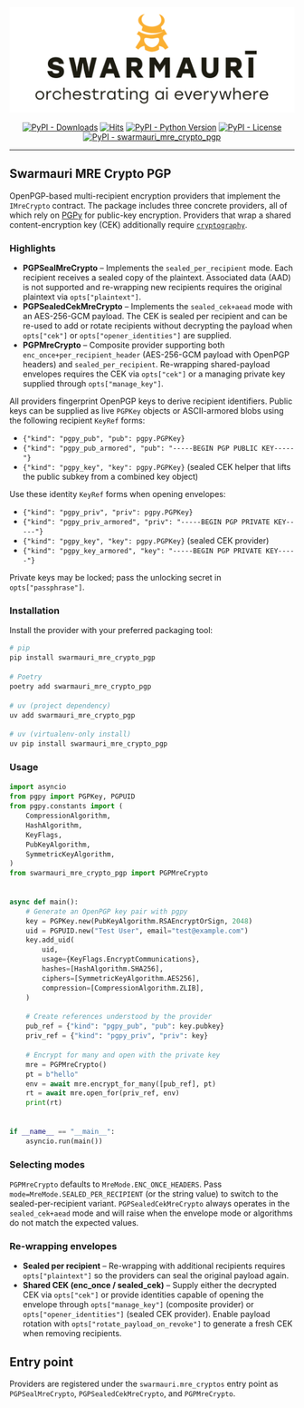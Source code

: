 ![Swarmauri Logo](https://github.com/swarmauri/swarmauri-sdk/blob/3d4d1cfa949399d7019ae9d8f296afba773dfb7f/assets/swarmauri.brand.theme.svg)

<p align="center">
    <a href="https://pypi.org/project/swarmauri_mre_crypto_pgp/">
        <img src="https://img.shields.io/pypi/dm/swarmauri_mre_crypto_pgp" alt="PyPI - Downloads"/></a>
    <a href="https://hits.sh/github.com/swarmauri/swarmauri-sdk/tree/master/pkgs/standards/swarmauri_mre_crypto_pgp/">
        <img alt="Hits" src="https://hits.sh/github.com/swarmauri/swarmauri-sdk/tree/master/pkgs/standards/swarmauri_mre_crypto_pgp.svg"/></a>
    <a href="https://pypi.org/project/swarmauri_mre_crypto_pgp/">
        <img src="https://img.shields.io/pypi/pyversions/swarmauri_mre_crypto_pgp" alt="PyPI - Python Version"/></a>
    <a href="https://pypi.org/project/swarmauri_mre_crypto_pgp/">
        <img src="https://img.shields.io/pypi/l/swarmauri_mre_crypto_pgp" alt="PyPI - License"/></a>
    <a href="https://pypi.org/project/swarmauri_mre_crypto_pgp/">
        <img src="https://img.shields.io/pypi/v/swarmauri_mre_crypto_pgp?label=swarmauri_mre_crypto_pgp&color=green" alt="PyPI - swarmauri_mre_crypto_pgp"/></a>
</p>

---

## Swarmauri MRE Crypto PGP

OpenPGP-based multi-recipient encryption providers that implement the
`IMreCrypto` contract. The package includes three concrete providers, all of
which rely on [PGPy](https://pgpy.readthedocs.io/) for public-key encryption.
Providers that wrap a shared content-encryption key (CEK) additionally require
[`cryptography`](https://cryptography.io/en/latest/).

### Highlights

- **PGPSealMreCrypto** – Implements the `sealed_per_recipient` mode. Each
  recipient receives a sealed copy of the plaintext. Associated data (AAD) is
  not supported and re-wrapping new recipients requires the original plaintext
  via `opts["plaintext"]`.
- **PGPSealedCekMreCrypto** – Implements the `sealed_cek+aead` mode with an
  AES-256-GCM payload. The CEK is sealed per recipient and can be re-used to
  add or rotate recipients without decrypting the payload when
  `opts["cek"]` or `opts["opener_identities"]` are supplied.
- **PGPMreCrypto** – Composite provider supporting both
  `enc_once+per_recipient_header` (AES-256-GCM payload with OpenPGP headers)
  and `sealed_per_recipient`. Re-wrapping shared-payload envelopes requires the
  CEK via `opts["cek"]` or a managing private key supplied through
  `opts["manage_key"]`.

All providers fingerprint OpenPGP keys to derive recipient identifiers. Public
keys can be supplied as live `PGPKey` objects or ASCII-armored blobs using the
following recipient `KeyRef` forms:

- `{"kind": "pgpy_pub", "pub": pgpy.PGPKey}`
- `{"kind": "pgpy_pub_armored", "pub": "-----BEGIN PGP PUBLIC KEY-----"}`
- `{"kind": "pgpy_key", "key": pgpy.PGPKey}` (sealed CEK helper that lifts
  the public subkey from a combined key object)

Use these identity `KeyRef` forms when opening envelopes:

- `{"kind": "pgpy_priv", "priv": pgpy.PGPKey}`
- `{"kind": "pgpy_priv_armored", "priv": "-----BEGIN PGP PRIVATE KEY-----"}`
- `{"kind": "pgpy_key", "key": pgpy.PGPKey}` (sealed CEK provider)
- `{"kind": "pgpy_key_armored", "key": "-----BEGIN PGP PRIVATE KEY-----"}`

Private keys may be locked; pass the unlocking secret in `opts["passphrase"]`.

### Installation

Install the provider with your preferred packaging tool:

```bash
# pip
pip install swarmauri_mre_crypto_pgp

# Poetry
poetry add swarmauri_mre_crypto_pgp

# uv (project dependency)
uv add swarmauri_mre_crypto_pgp

# uv (virtualenv-only install)
uv pip install swarmauri_mre_crypto_pgp
```

### Usage

```python
import asyncio
from pgpy import PGPKey, PGPUID
from pgpy.constants import (
    CompressionAlgorithm,
    HashAlgorithm,
    KeyFlags,
    PubKeyAlgorithm,
    SymmetricKeyAlgorithm,
)
from swarmauri_mre_crypto_pgp import PGPMreCrypto


async def main():
    # Generate an OpenPGP key pair with pgpy
    key = PGPKey.new(PubKeyAlgorithm.RSAEncryptOrSign, 2048)
    uid = PGPUID.new("Test User", email="test@example.com")
    key.add_uid(
        uid,
        usage={KeyFlags.EncryptCommunications},
        hashes=[HashAlgorithm.SHA256],
        ciphers=[SymmetricKeyAlgorithm.AES256],
        compression=[CompressionAlgorithm.ZLIB],
    )

    # Create references understood by the provider
    pub_ref = {"kind": "pgpy_pub", "pub": key.pubkey}
    priv_ref = {"kind": "pgpy_priv", "priv": key}

    # Encrypt for many and open with the private key
    mre = PGPMreCrypto()
    pt = b"hello"
    env = await mre.encrypt_for_many([pub_ref], pt)
    rt = await mre.open_for(priv_ref, env)
    print(rt)


if __name__ == "__main__":
    asyncio.run(main())
```

### Selecting modes

`PGPMreCrypto` defaults to `MreMode.ENC_ONCE_HEADERS`. Pass
`mode=MreMode.SEALED_PER_RECIPIENT` (or the string value) to switch to the
sealed-per-recipient variant. `PGPSealedCekMreCrypto` always operates in the
`sealed_cek+aead` mode and will raise when the envelope mode or algorithms do
not match the expected values.

### Re-wrapping envelopes

- **Sealed per recipient** – Re-wrapping with additional recipients requires
  `opts["plaintext"]` so the providers can seal the original payload again.
- **Shared CEK (enc_once / sealed_cek)** – Supply either the decrypted CEK via
  `opts["cek"]` or provide identities capable of opening the envelope through
  `opts["manage_key"]` (composite provider) or
  `opts["opener_identities"]` (sealed CEK provider).
  Enable payload rotation with `opts["rotate_payload_on_revoke"]` to generate a
  fresh CEK when removing recipients.

## Entry point

Providers are registered under the `swarmauri.mre_cryptos` entry point as
`PGPSealMreCrypto`, `PGPSealedCekMreCrypto`, and `PGPMreCrypto`.

